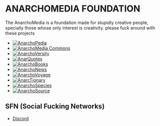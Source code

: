 # ANARCHOMEDIA FOUNDATION
The AnarchoMedia is a foundation made for stupidly creative people, specially those whose only interest is creativity. please fuck around with these projects

- [![AnarchoPedia](/anarchologos/anarchopedia.png)](https://anarchomedia.github.io/AnarchoPedia)
- [![AnarchoMedia Commons](/anarchologos/anarchomedia-commons.png)](https://anarchomedia.github.io/AnarchoMedia-Commons)
- [![AnarchoVersity](/anarchologos/anarchoversity.png)](https://anarchomedia.github.io/AnarchoVersity)
- [![AnarQuotes](/anarchologos/anarquotes.png)](https://anarchomedia.github.io/AnarQuotes)
- [![AnarchoBooks](/anarchologos/anarchobooks.png)](https://anarchomedia.github.io/AnarchoBooks)
- [![AnarchoNews](/anarchologos/anarchonews.png)](https://anarchomedia.github.io/AnarchoNews)
- [![AnarchoVoyage](/anarchologos/anarchovoyage.png)](https://anarchomedia.github.io/AnarchoVoyage)
- [![AnarcTionary](/anarchologos/anarctionary.png)](https://anarchomedia.github.io/AnarcTionary)
- [![AnarchoSpecies](/anarchologos/anarchospecies.png)](https://anarchomedia.github.io/AnarchoSpecies)
- [![AnarchoSource](/anarchologos/anarchosource.png)](https://anarchomedia.github.io/AnarchoSource)

## SFN (Social Fucking Networks)

- [Discord]() 